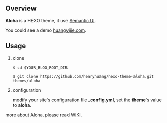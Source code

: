 ## Overview

**Aloha** is a HEXO theme, it use [Semantic UI](http://semantic-ui.com/).

You could see a demo [huangyijie.com](http://huangyijie.com).

## Usage

1. clone 

	``` 
	$ cd $YOUR_BLOG_ROOT_DIR

	$ git clone https://github.com/henryhuang/hexo-theme-aloha.git themes/aloha
	```

2. configuration

	modify your site's configuration file **_config.yml**, set the **theme**'s value to **aloha**.
	
more about Aloha, please read [WIKI](https://github.com/henryhuang/hexo-theme-aloha/wiki).
